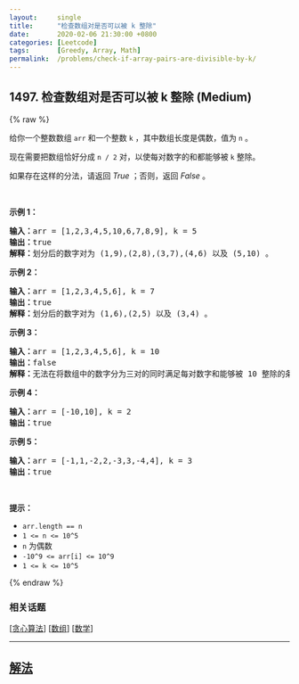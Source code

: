 ```yaml
---
layout:     single
title:      "检查数组对是否可以被 k 整除"
date:       2020-02-06 21:30:00 +0800
categories: [Leetcode]
tags:       [Greedy, Array, Math]
permalink:  /problems/check-if-array-pairs-are-divisible-by-k/
---
```


## 1497. 检查数组对是否可以被 k 整除 (Medium)

{% raw %}

<p>给你一个整数数组 <code>arr</code> 和一个整数 <code>k</code> ，其中数组长度是偶数，值为 <code>n</code> 。</p>

<p>现在需要把数组恰好分成 <code>n /&nbsp;2</code> 对，以使每对数字的和都能够被 <code>k</code> 整除。</p>

<p>如果存在这样的分法，请返回 <em>True</em> ；否则，返回 <em>False</em> 。</p>

<p>&nbsp;</p>

<p><strong>示例 1：</strong></p>

<pre><strong>输入：</strong>arr = [1,2,3,4,5,10,6,7,8,9], k = 5
<strong>输出：</strong>true
<strong>解释：</strong>划分后的数字对为 (1,9),(2,8),(3,7),(4,6) 以及 (5,10) 。
</pre>

<p><strong>示例 2：</strong></p>

<pre><strong>输入：</strong>arr = [1,2,3,4,5,6], k = 7
<strong>输出：</strong>true
<strong>解释：</strong>划分后的数字对为 (1,6),(2,5) 以及 (3,4) 。
</pre>

<p><strong>示例 3：</strong></p>

<pre><strong>输入：</strong>arr = [1,2,3,4,5,6], k = 10
<strong>输出：</strong>false
<strong>解释：</strong>无法在将数组中的数字分为三对的同时满足每对数字和能够被 10 整除的条件。
</pre>

<p><strong>示例 4：</strong></p>

<pre><strong>输入：</strong>arr = [-10,10], k = 2
<strong>输出：</strong>true
</pre>

<p><strong>示例 5：</strong></p>

<pre><strong>输入：</strong>arr = [-1,1,-2,2,-3,3,-4,4], k = 3
<strong>输出：</strong>true
</pre>

<p>&nbsp;</p>

<p><strong>提示：</strong></p>

<ul>
	<li><code>arr.length == n</code></li>
	<li><code>1 &lt;= n &lt;= 10^5</code></li>
	<li><code>n</code> 为偶数</li>
	<li><code>-10^9 &lt;= arr[i] &lt;= 10^9</code></li>
	<li><code>1 &lt;= k &lt;= 10^5</code></li>
</ul>

{% endraw %}

### 相关话题
  [[贪心算法](https://github.com/openset/leetcode/tree/master/tag/greedy/README.md)]
  [[数组](https://github.com/openset/leetcode/tree/master/tag/array/README.md)]
  [[数学](https://github.com/openset/leetcode/tree/master/tag/math/README.md)]

---

## [解法](https://github.com/openset/leetcode/tree/master/problems/check-if-array-pairs-are-divisible-by-k)
